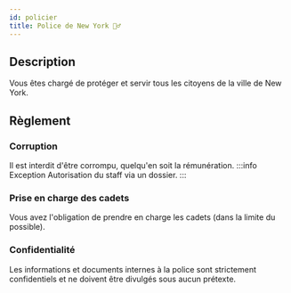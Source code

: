 ```yaml
---
id: policier
title: Police de New York 👮‍♂️
---
```



## Description
Vous êtes chargé de protéger et servir tous les citoyens de la ville de New York.

## Règlement

### Corruption
Il est interdit d'être corrompu, quelqu'en soit la rémunération.
:::info Exception
Autorisation du staff via un dossier.
:::

### Prise en charge des cadets
Vous avez l'obligation de prendre en charge les cadets (dans la limite du possible).

### Confidentialité
Les informations et documents internes à la police sont strictement confidentiels et ne doivent être divulgés sous aucun prétexte.